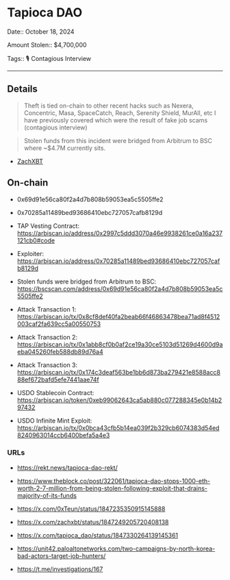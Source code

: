 # Tapioca DAO

Date:: October 18, 2024

Amount Stolen:: $4,700,000

Tags:: 🎙️ Contagious Interview


---


## Details

> Theft is tied on-chain to other recent hacks such as Nexera, Concentric, Masa, SpaceCatch, Reach, Serenity Shield, MurAll, etc I have previously covered which were the result of fake job scams (contagious interview)

> Stolen funds from this incident were bridged from Arbitrum to BSC where ~$4.7M currently sits.

- [ZachXBT](https://t.me/investigations/167)


## On-chain

- 0x69d91e56ca80f2a4d7b808b59053ea5c5505ffe2

- 0x70285a11489bed93686410ebc727057cafb8129d

- TAP Vesting Contract: https://arbiscan.io/address/0x2997c5ddd3070a46e9938261ce0a16a237121cb0#code

- Exploiter: https://arbiscan.io/address/0x70285a11489bed93686410ebc727057cafb8129d

- Stolen funds were bridged from Arbitrum to BSC: https://bscscan.com/address/0x69d91e56ca80f2a4d7b808b59053ea5c5505ffe2

- Attack Transaction 1: https://arbiscan.io/tx/0x8cf8def40fa2beab66f46863478bea71ad8f4512003caf2fa639cc5a00550753

- Attack Transaction 2: https://arbiscan.io/tx/0x1abb8cf0b0af2ce19a30ce5103d51269d4600d9aeba045260feb588db89d76a4

- Attack Transaction 3: https://arbiscan.io/tx/0x174c3deaf563be1bb6d873ba279421e8588acc888ef672bafd5efe7441aae74f

- USDO Stablecoin Contract: https://arbiscan.io/token/0xeb99062643ca5ab880c077288345e0b14b297432

- USDO Infinite Mint Exploit: https://arbiscan.io/tx/0x0bca43cfb5b14ea039f2b329cb6074383d54ed8240963014ccb6400befa5a4e3



### URLs

- https://rekt.news/tapioca-dao-rekt/

- https://www.theblock.co/post/322061/tapioca-dao-stops-1000-eth-worth-2-7-million-from-being-stolen-following-exploit-that-drains-majority-of-its-funds

- https://x.com/0xTeun/status/1847235350915145888

- https://x.com/zachxbt/status/1847249205720408138

- https://x.com/tapioca_dao/status/1847330264139145361

- https://unit42.paloaltonetworks.com/two-campaigns-by-north-korea-bad-actors-target-job-hunters/

- https://t.me/investigations/167